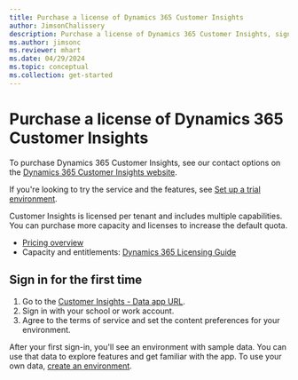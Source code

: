 ```yaml
---
title: Purchase a license of Dynamics 365 Customer Insights
author: JimsonChalissery
description: Purchase a license of Dynamics 365 Customer Insights, sign in, and get familiar with the app.
ms.author: jimsonc
ms.reviewer: mhart
ms.date: 04/29/2024
ms.topic: conceptual
ms.collection: get-started
---
```


# Purchase a license of Dynamics 365 Customer Insights

To purchase Dynamics 365 Customer Insights, see our contact options on the [Dynamics 365 Customer Insights website](https://dynamics.microsoft.com/ai/customer-insights/).

If you're looking to try the service and the features, see [Set up a trial environment](trial-signup.md).

Customer Insights is licensed per tenant and includes multiple capabilities. You can purchase more capacity and licenses to increase the default quota.

- [Pricing overview](https://dynamics.microsoft.com/ai/customer-insights/pricing/)
- Capacity and entitlements: [Dynamics 365 Licensing Guide](https://go.microsoft.com/fwlink/?LinkId=866544)

## Sign in for the first time

1. Go to the [Customer Insights - Data app URL](https://home.ci.ai.dynamics.com).
1. Sign in with your school or work account.
1. Agree to the terms of service and set the content preferences for your environment.

After your first sign-in, you'll see an environment with sample data. You can use that data to explore features and get familiar with the app. To use your own data, [create an environment](create-environment.md).
